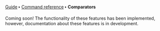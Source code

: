 [Guide](/index.md) 🢒 [Command reference](/reference/index.md) 🢒 **Comparators**

Coming soon! The functionality of these features has been implemented, however, documentation about these features is in development.